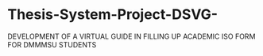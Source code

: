 # Thesis-System-Project-DSVG-
DEVELOPMENT OF A VIRTUAL GUIDE IN FILLING UP ACADEMIC ISO FORM FOR DMMMSU STUDENTS 
